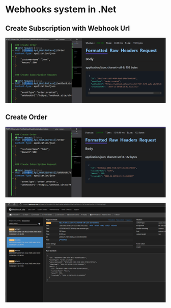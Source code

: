 # Webhooks system in .Net

## Create Subscription with Webhook Url
![alt text](Images/image-2.png)

## Create Order

![alt text](Images/image-1.png)

![alt text](Images/image.png)
